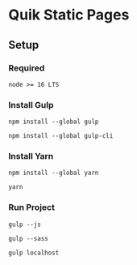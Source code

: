 # Quik Static Pages

## Setup

### Required


```
node >= 16 LTS
```

### Install Gulp

```
npm install --global gulp
```
```
npm install --global gulp-cli
```


### Install Yarn

```
npm install --global yarn
```

```
yarn
```

### Run Project

```
gulp --js
```
```
gulp --sass
```
```
gulp localhost
```





